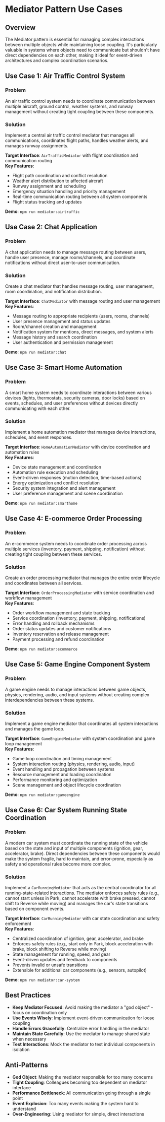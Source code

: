 # Mediator Pattern Use Cases

## Overview

The Mediator pattern is essential for managing complex interactions between multiple objects while maintaining loose coupling. It's particularly valuable in systems where objects need to communicate but shouldn't have direct dependencies on each other, making it ideal for event-driven architectures and complex coordination scenarios.

## Use Case 1: Air Traffic Control System

### Problem
An air traffic control system needs to coordinate communication between multiple aircraft, ground control, weather systems, and runway management without creating tight coupling between these components.

### Solution
Implement a central air traffic control mediator that manages all communications, coordinates flight paths, handles weather alerts, and manages runway assignments.

**Target Interface**: `AirTrafficMediator` with flight coordination and communication routing  
**Key Features**: 
- Flight path coordination and conflict resolution
- Weather alert distribution to affected aircraft
- Runway assignment and scheduling
- Emergency situation handling and priority management
- Real-time communication routing between all system components
- Flight status tracking and updates

**Demo**: `npm run mediator:airtraffic`

## Use Case 2: Chat Application

### Problem
A chat application needs to manage message routing between users, handle user presence, manage rooms/channels, and coordinate notifications without direct user-to-user communication.

### Solution
Create a chat mediator that handles message routing, user management, room coordination, and notification distribution.

**Target Interface**: `ChatMediator` with message routing and user management  
**Key Features**: 
- Message routing to appropriate recipients (users, rooms, channels)
- User presence management and status updates
- Room/channel creation and management
- Notification system for mentions, direct messages, and system alerts
- Message history and search coordination
- User authentication and permission management

**Demo**: `npm run mediator:chat`

## Use Case 3: Smart Home Automation

### Problem
A smart home system needs to coordinate interactions between various devices (lights, thermostats, security cameras, door locks) based on events, schedules, and user preferences without devices directly communicating with each other.

### Solution
Implement a home automation mediator that manages device interactions, schedules, and event responses.

**Target Interface**: `HomeAutomationMediator` with device coordination and automation rules  
**Key Features**: 
- Device state management and coordination
- Automation rule execution and scheduling
- Event-driven responses (motion detection, time-based actions)
- Energy optimization and conflict resolution
- Security system integration and alert management
- User preference management and scene coordination

**Demo**: `npm run mediator:smarthome`

## Use Case 4: E-commerce Order Processing

### Problem
An e-commerce system needs to coordinate order processing across multiple services (inventory, payment, shipping, notification) without creating tight coupling between these services.

### Solution
Create an order processing mediator that manages the entire order lifecycle and coordinates between all services.

**Target Interface**: `OrderProcessingMediator` with service coordination and workflow management  
**Key Features**: 
- Order workflow management and state tracking
- Service coordination (inventory, payment, shipping, notifications)
- Error handling and rollback mechanisms
- Order status updates and customer notifications
- Inventory reservation and release management
- Payment processing and refund coordination

**Demo**: `npm run mediator:ecommerce`

## Use Case 5: Game Engine Component System

### Problem
A game engine needs to manage interactions between game objects, physics, rendering, audio, and input systems without creating complex interdependencies between these systems.

### Solution
Implement a game engine mediator that coordinates all system interactions and manages the game loop.

**Target Interface**: `GameEngineMediator` with system coordination and game loop management  
**Key Features**: 
- Game loop coordination and timing management
- System interaction routing (physics, rendering, audio, input)
- Event handling and propagation between systems
- Resource management and loading coordination
- Performance monitoring and optimization
- Scene management and object lifecycle coordination

**Demo**: `npm run mediator:gameengine`

## Use Case 6: Car System Running State Coordination

### Problem
A modern car system must coordinate the running state of the vehicle based on the state and input of multiple components (ignition, gear, accelerator, brake). Direct dependencies between these components would make the system fragile, hard to maintain, and error-prone, especially as safety and operational rules become more complex.

### Solution
Implement a `CarRunningMediator` that acts as the central coordinator for all running-state-related interactions. The mediator enforces safety rules (e.g., cannot start unless in Park, cannot accelerate with brake pressed, cannot shift to Reverse while moving) and manages the car's state transitions based on component events.

**Target Interface**: `CarRunningMediator` with car state coordination and safety enforcement  
**Key Features**:
- Centralized coordination of ignition, gear, accelerator, and brake
- Enforces safety rules (e.g., start only in Park, block acceleration with brake, block shifting to Reverse while moving)
- State management for running, speed, and gear
- Event-driven updates and feedback to components
- Prevents invalid or unsafe transitions
- Extensible for additional car components (e.g., sensors, autopilot)

**Demo**: `npm run mediator:car-system`

## Best Practices

- **Keep Mediator Focused**: Avoid making the mediator a "god object" - focus on coordination only
- **Use Events Wisely**: Implement event-driven communication for loose coupling
- **Handle Errors Gracefully**: Centralize error handling in the mediator
- **Maintain State Carefully**: Use the mediator to manage shared state when necessary
- **Test Interactions**: Mock the mediator to test individual components in isolation

## Anti-Patterns

- **God Object**: Making the mediator responsible for too many concerns
- **Tight Coupling**: Colleagues becoming too dependent on mediator interface
- **Performance Bottleneck**: All communication going through a single point
- **Event Explosion**: Too many events making the system hard to understand
- **Over-Engineering**: Using mediator for simple, direct interactions 